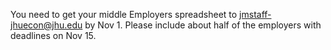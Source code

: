 You need to get your middle Employers spreadsheet to jmstaff-jhuecon@jhu.edu by Nov 1. Please include about half of the employers with deadlines on Nov 15.

